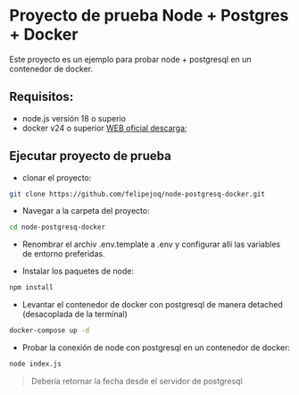 # Proyecto de prueba Node + Postgres + Docker

Este proyecto es un ejemplo para probar node + postgresql en un contenedor de docker.

## Requisitos:

- node.js versión 18 o superio
- docker v24 o superior [WEB oficial descarga](https://www.docker.com/products/docker-desktop/);

## Ejecutar proyecto de prueba

- clonar el proyecto:

```bash
git clone https://github.com/felipejoq/node-postgresq-docker.git
```

- Navegar a la carpeta del proyecto:

```bash
cd node-postgresq-docker
```

- Renombrar el archiv .env.template a .env y configurar allí las variables de entorno preferidas.

- Instalar los paquetes de node:

```bash
npm install
```

- Levantar el contenedor de docker con postgresql de manera detached (desacoplada de la terminal)

```bash
docker-compose up -d
```

- Probar la conexión de node con postgresql en un contenedor de docker:

```bash
node index.js
```

> Debería retornar la fecha desde el servidor de postgresql